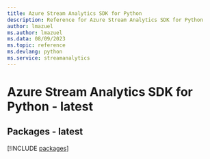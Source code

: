 ```yaml
---
title: Azure Stream Analytics SDK for Python
description: Reference for Azure Stream Analytics SDK for Python
author: lmazuel
ms.author: lmazuel
ms.data: 08/09/2023
ms.topic: reference
ms.devlang: python
ms.service: streamanalytics
---
```

# Azure Stream Analytics SDK for Python - latest
## Packages - latest
[!INCLUDE [packages](stream-analytics-index.md)]